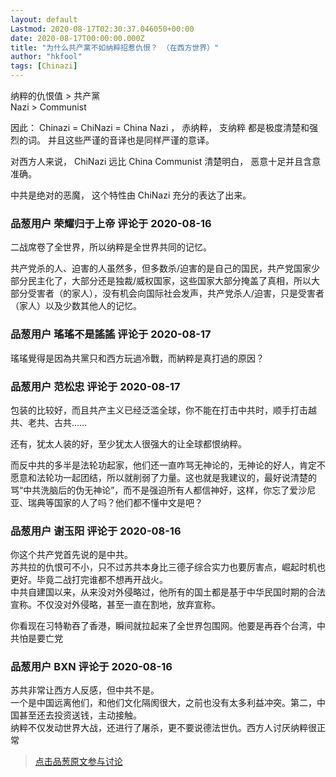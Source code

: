 ```yaml
---
layout: default
Lastmod: 2020-08-17T02:30:37.046050+00:00
date: 2020-08-17T00:00:00.000Z
title: "为什么共产黨不如纳粹招惹仇恨？ （在西方世界）"
author: "hkfool"
tags: [Chinazi]
---
```


纳粹的仇恨值 > 共产黨  
Nazi > Communist  
  
因此： Chinazi = ChiNazi = China Nazi ， 赤纳粹， 支纳粹 都是极度清楚和强烈的词。 并且这些严谨的音译也是同样严谨的意译。  
  
对西方人来说， ChiNazi 远比 China Communist 清楚明白， 恶意十足并且含意准确。  
  
中共是绝对的恶魔， 这个特性由 ChiNazi 充分的表达了出来。

            
### 品葱用户 **荣耀归于上帝** 评论于 2020-08-16
        
二战席卷了全世界，所以纳粹是全世界共同的记忆。  
  
共产党杀的人、迫害的人虽然多，但多数杀/迫害的是自己的国民，共产党国家少部分民主化了，大部分还是独裁/威权国家，这些国家大部分掩盖了真相，所以大部分受害者（的家人），没有机会向国际社会发声，共产党杀人/迫害，只是受害者（家人）以及少数其他人的记忆。
        


            
### 品葱用户 **瑤瑤不是謠謠** 评论于 2020-08-17
        
瑤瑤覺得是因為共黨只和西方玩過冷戰，而納粹是真打過的原因？
        


            
### 品葱用户 **范松忠** 评论于 2020-08-17
        
包装的比较好，而且共产主义已经泛滥全球，你不能在打击中共时，顺手打击越共、老共、古共……  
  
还有，犹太人装的好，至少犹太人很强大的让全球都恨纳粹。  
  
而反中共的多半是法轮功起家，他们还一直咋骂无神论的，无神论的好人，肯定不愿意和法轮功一起团结，所以就削弱了力量。这也就是我建议的，最好说清楚的骂“中共洗脑后的伪无神论”，而不是强迫所有人都信神好，这样，你忘了爱沙尼亚、瑞典等国家的人了吗？他们都不懂中文是吧？
        


            
### 品葱用户 **谢玉阳** 评论于 2020-08-16
        
你这个共产党首先说的是中共。  
苏共拉的仇恨可不小，只不过苏共本身比三德子综合实力也要厉害点，崛起时机也更好。毕竟二战打完谁都不想再开战火。  
中共自建国以来，从来没对外侵略过，他所有的国土都是基于中华民国时期的合法宣称。不仅没对外侵略，甚至一直在割地，放弃宣称。  
  
你看现在习特勒吞了香港，瞬间就拉起来了全世界包围网。他要是再吞个台湾，中共怕是要亡党
        


            
### 品葱用户 **BXN** 评论于 2020-08-16
        
苏共非常让西方人反感，但中共不是。  
一个是中国远离他们，和他们文化隔阂很大，之前也没有太多利益冲突。第二，中国甚至还去投资送钱，主动接触。  
纳粹不仅发动世界大战，还进行了屠杀，更不要说德法世仇。西方人讨厌纳粹很正常
        






> [点击品葱原文参与讨论](https://pincong.rocks/video/2848)

